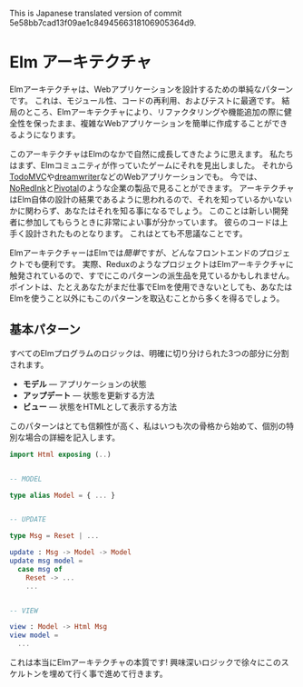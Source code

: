This is Japanese translated version of commit 5e58bb7cad13f09ae1c8494566318106905364d9.

# Elm アーキテクチャ

Elmアーキテクチャは、Webアプリケーションを設計するための単純なパターンです。 これは、モジュール性、コードの再利用、およびテストに最適です。  結局のところ、Elmアーキテクチャにより、リファクタリングや機能追加の際に健全性を保ったまま、複雑なWebアプリケーションを簡単に作成することができるようになります。

このアーキテクチャはElmのなかで自然に成長してきたように思えます。 私たちはまず、Elmコミュニティが作っていたゲームにそれを見出しました。 それから[TodoMVC][]や[dreamwriter][]などのWebアプリケーションでも。 今では、[NoRedInk][]と[Pivotal][]のような企業の製品で見ることができます。 アーキテクチャはElm自体の設計の結果であるように思われるので、それを知っているかいないかに関わらず、あなたはそれを知る事になるでしょう。 
このことは新しい開発者に参加してもらうときに非常によい事が分かっています。 彼らのコードは上手く設計されたものとなります。 これはとても不思議なことです。

ElmアーキテクチャーはElmでは*簡単*ですが、どんなフロントエンドのプロジェクトでも便利です。 実際、ReduxのようなプロジェクトはElmアーキテクチャに触発されているので、すでにこのパターンの派生品を見ているかもしれません。 ポイントは、たとえあなたがまだ仕事でElmを使用できないとしても、あなたはElmを使うこと以外にもこのパターンを取込むことから多くを得るでしょう。

[Elm]: http://elm-lang.org/
[TodoMVC]: https://github.com/evancz/elm-todomvc
[dreamwriter]: https://github.com/rtfeldman/dreamwriter#dreamwriter
[NoRedInk]: https://www.noredink.com/
[CircuitHub]: https://www.circuithub.com/
[Pivotal]: https://www.pivotaltracker.com/blog/Elm-pivotal-tracker/


## 基本パターン

すべてのElmプログラムのロジックは、明確に切り分けられた3つの部分に分割されます。

  * **モデル** &mdash; アプリケーションの状態
  * **アップデート** &mdash; 状態を更新する方法
  * **ビュー** &mdash; 状態をHTMLとして表示する方法

このパターンはとても信頼性が高く、私はいつも次の骨格から始めて、個別の特別な場合の詳細を記入します。

```elm
import Html exposing (..)


-- MODEL

type alias Model = { ... }


-- UPDATE

type Msg = Reset | ...

update : Msg -> Model -> Model
update msg model =
  case msg of
    Reset -> ...
    ...


-- VIEW

view : Model -> Html Msg
view model =
  ...
```

これは本当にElmアーキテクチャの本質です! 興味深いロジックで徐々にこのスケルトンを埋めて行く事で進めて行きます。
